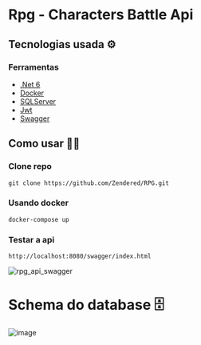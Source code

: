 # Rpg - Characters Battle Api
 
## Tecnologias usada ⚙️

### Ferramentas
* [.Net 6](https://dotnet.microsoft.com/en-us/)
* [Docker](https://www.docker.com/)
* [SQLServer](https://www.microsoft.com/pt-br/sql-server/sql-server-downloads)
* [Jwt](https://jwt.io/)
* [Swagger](https://swagger.io/)

## Como usar 🧑‍💻

### Clone repo

```
git clone https://github.com/Zendered/RPG.git
```

### Usando docker

```
docker-compose up
```

### Testar a api

```
http://localhost:8080/swagger/index.html
```
![rpg_api_swagger](https://user-images.githubusercontent.com/42588918/189125182-bec16abf-1cb4-453a-89a2-e75b9ee7361d.png)


 # Schema do database 🗄️

![image](https://user-images.githubusercontent.com/42588918/189042386-05c062ea-4af4-4023-b75c-dc0ac87d35bd.png)
